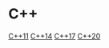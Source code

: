# C++

[C++11](cpp11.md)
[C++14](cpp14.md)
[C++17](cpp17.md)
[C++20](cpp20.md)
<!--stackedit_data:
eyJoaXN0b3J5IjpbMTY0NTE4OTkzNl19
-->
